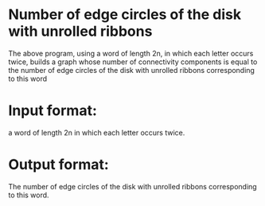 # Number of edge circles of the disk with unrolled ribbons

The above program, using a word of length 2n, in which each letter occurs twice, builds a graph whose number of connectivity components is equal to the number of edge circles of the disk with unrolled ribbons corresponding to this word

# Input format:
 a word of length 2n in which each letter occurs twice.

# Output format:
 The number of edge circles of the disk with unrolled ribbons corresponding to this word.
